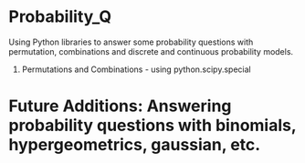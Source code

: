 # Probability_Q
Using Python libraries to answer some probability questions with permutation, combinations and discrete and continuous probability models.

1. Permutations and Combinations - using python.scipy.special 


# Future Additions: Answering probability questions with binomials, hypergeometrics, gaussian, etc.
